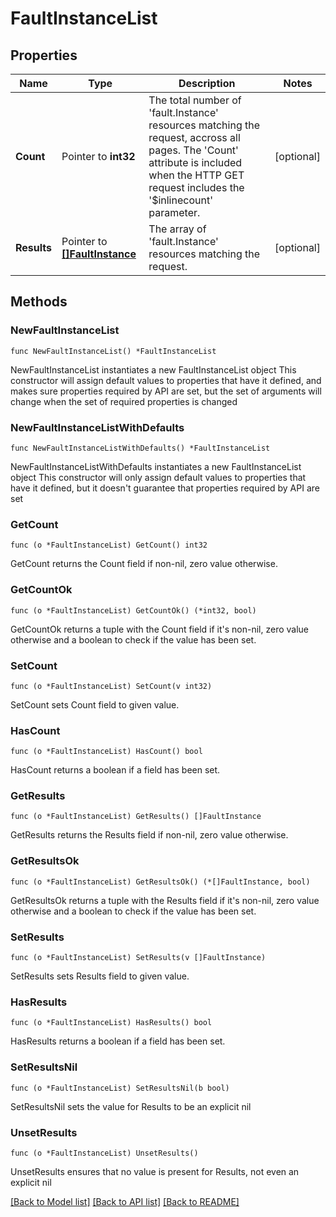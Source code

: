 # FaultInstanceList

## Properties

Name | Type | Description | Notes
------------ | ------------- | ------------- | -------------
**Count** | Pointer to **int32** | The total number of &#39;fault.Instance&#39; resources matching the request, accross all pages. The &#39;Count&#39; attribute is included when the HTTP GET request includes the &#39;$inlinecount&#39; parameter. | [optional] 
**Results** | Pointer to [**[]FaultInstance**](fault.Instance.md) | The array of &#39;fault.Instance&#39; resources matching the request. | [optional] 

## Methods

### NewFaultInstanceList

`func NewFaultInstanceList() *FaultInstanceList`

NewFaultInstanceList instantiates a new FaultInstanceList object
This constructor will assign default values to properties that have it defined,
and makes sure properties required by API are set, but the set of arguments
will change when the set of required properties is changed

### NewFaultInstanceListWithDefaults

`func NewFaultInstanceListWithDefaults() *FaultInstanceList`

NewFaultInstanceListWithDefaults instantiates a new FaultInstanceList object
This constructor will only assign default values to properties that have it defined,
but it doesn't guarantee that properties required by API are set

### GetCount

`func (o *FaultInstanceList) GetCount() int32`

GetCount returns the Count field if non-nil, zero value otherwise.

### GetCountOk

`func (o *FaultInstanceList) GetCountOk() (*int32, bool)`

GetCountOk returns a tuple with the Count field if it's non-nil, zero value otherwise
and a boolean to check if the value has been set.

### SetCount

`func (o *FaultInstanceList) SetCount(v int32)`

SetCount sets Count field to given value.

### HasCount

`func (o *FaultInstanceList) HasCount() bool`

HasCount returns a boolean if a field has been set.

### GetResults

`func (o *FaultInstanceList) GetResults() []FaultInstance`

GetResults returns the Results field if non-nil, zero value otherwise.

### GetResultsOk

`func (o *FaultInstanceList) GetResultsOk() (*[]FaultInstance, bool)`

GetResultsOk returns a tuple with the Results field if it's non-nil, zero value otherwise
and a boolean to check if the value has been set.

### SetResults

`func (o *FaultInstanceList) SetResults(v []FaultInstance)`

SetResults sets Results field to given value.

### HasResults

`func (o *FaultInstanceList) HasResults() bool`

HasResults returns a boolean if a field has been set.

### SetResultsNil

`func (o *FaultInstanceList) SetResultsNil(b bool)`

 SetResultsNil sets the value for Results to be an explicit nil

### UnsetResults
`func (o *FaultInstanceList) UnsetResults()`

UnsetResults ensures that no value is present for Results, not even an explicit nil

[[Back to Model list]](../README.md#documentation-for-models) [[Back to API list]](../README.md#documentation-for-api-endpoints) [[Back to README]](../README.md)


